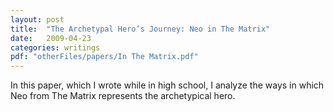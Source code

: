```yaml
---
layout: post
title:  "The Archetypal Hero’s Journey: Neo in The Matrix"
date:   2009-04-23
categories: writings
pdf: "otherFiles/papers/In The Matrix.pdf"
---
```

In this paper, which I wrote while in high school, I analyze the ways in which Neo from The Matrix represents the archetypical hero.
